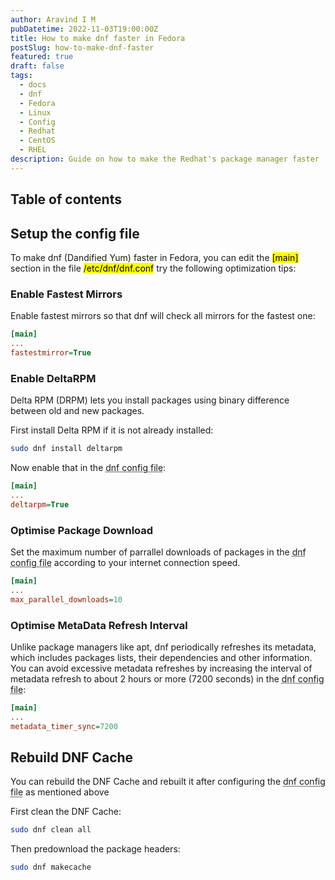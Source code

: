 ```yaml
---
author: Aravind I M
pubDatetime: 2022-11-03T19:00:00Z
title: How to make dnf faster in Fedora
postSlug: how-to-make-dnf-faster
featured: true
draft: false
tags:
  - docs
  - dnf
  - Fedora
  - Linux
  - Config
  - Redhat
  - CentOS
  - RHEL
description: Guide on how to make the Redhat's package manager faster
---
```


## Table of contents

## Setup the config file

To make dnf (Dandified Yum) faster in Fedora, you can edit the <mark>[main]</mark> section in the file <mark>/etc/dnf/dnf.conf</mark> try the following optimization tips:

### Enable Fastest Mirrors

Enable fastest mirrors so that dnf will check all mirrors for the fastest one:

```ini
[main]
...
fastestmirror=True
```

### Enable DeltaRPM

Delta RPM (DRPM) lets you install packages using binary difference between old and new packages.

First install Delta RPM if it is not already installed:

```bash
sudo dnf install deltarpm
```

Now enable that in the <abbr title="/etc/dnf/dnf.conf">dnf config file</abbr>:

```ini
[main]
...
deltarpm=True
```

### Optimise Package Download

Set the maximum number of parrallel downloads of packages in the <abbr title="/etc/dnf/dnf.conf">dnf config file</abbr> according to your internet connection speed.

```ini
[main]
...
max_parallel_downloads=10
```

### Optimise MetaData Refresh Interval

Unlike package managers like apt, dnf periodically refreshes its metadata, which includes packages lists, their dependencies and other information. You can avoid excessive metadata refreshes by increasing the interval of metadata refresh to about 2 hours or more (7200 seconds) in the <abbr title="/etc/dnf/dnf.conf">dnf config file</abbr>:

```ini
[main]
...
metadata_timer_sync=7200
```

## Rebuild DNF Cache

You can rebuild the DNF Cache and rebuilt it after configuring the <abbr title="/etc/dnf/dnf.conf">dnf config file</abbr> as mentioned above

First clean the DNF Cache:

```bash
sudo dnf clean all
```

Then predownload the package headers:

```bash
sudo dnf makecache
```
